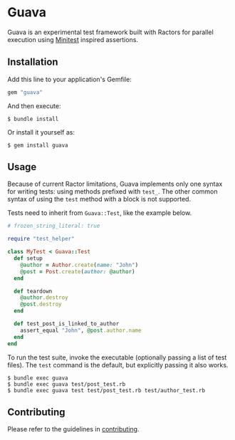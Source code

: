 # Guava

Guava is an experimental test framework built with Ractors for parallel execution using [Minitest](https://github.com/seattlerb/minitest) inspired assertions.

## Installation

Add this line to your application's Gemfile:

```ruby
gem "guava"
```

And then execute:

    $ bundle install

Or install it yourself as:

    $ gem install guava

## Usage

Because of current Ractor limitations, Guava implements only one syntax for writing tests: using methods prefixed with `test_`. The other common syntax of using the `test` method with a block is not supported.

Tests need to inherit from `Guava::Test`, like the example below.

```ruby
# frozen_string_literal: true

require "test_helper"

class MyTest < Guava::Test
  def setup
    @author = Author.create(name: "John")
    @post = Post.create(author: @author)
  end

  def teardown
    @author.destroy
    @post.destroy
  end

  def test_post_is_linked_to_author
    assert_equal "John", @post.author.name
  end
end
```

To run the test suite, invoke the executable (optionally passing a list of test files). The `test` command is the default, but explicitly passing it also works.

```shell
$ bundle exec guava
$ bundle exec guava test/post_test.rb
$ bundle exec guava test test/post_test.rb test/author_test.rb
```

## Contributing

Please refer to the guidelines in [contributing](https://github.com/vinistock/guava/blob/master/CONTRIBUTING.md).
